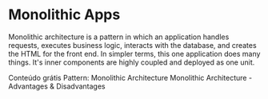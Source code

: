 # Monolithic Apps

Monolithic architecture is a pattern in which an application handles requests, executes business logic, interacts with the database, and creates the HTML for the front end. In simpler terms, this one application does many things. It's inner components are highly coupled and deployed as one unit.

<ResourceGroupTitle>Conteúdo grátis</ResourceGroupTitle>
<BadgeLink colorScheme='yellow' badgeText='Leia' href='https://microservices.io/patterns/monolithic.html'>Pattern: Monolithic Architecture</BadgeLink>
<BadgeLink colorScheme='yellow' badgeText='Leia' href='https://datamify.medium.com/monolithic-architecture-advantages-and-disadvantages-e71a603eec89'>Monolithic Architecture - Advantages & Disadvantages</BadgeLink>
